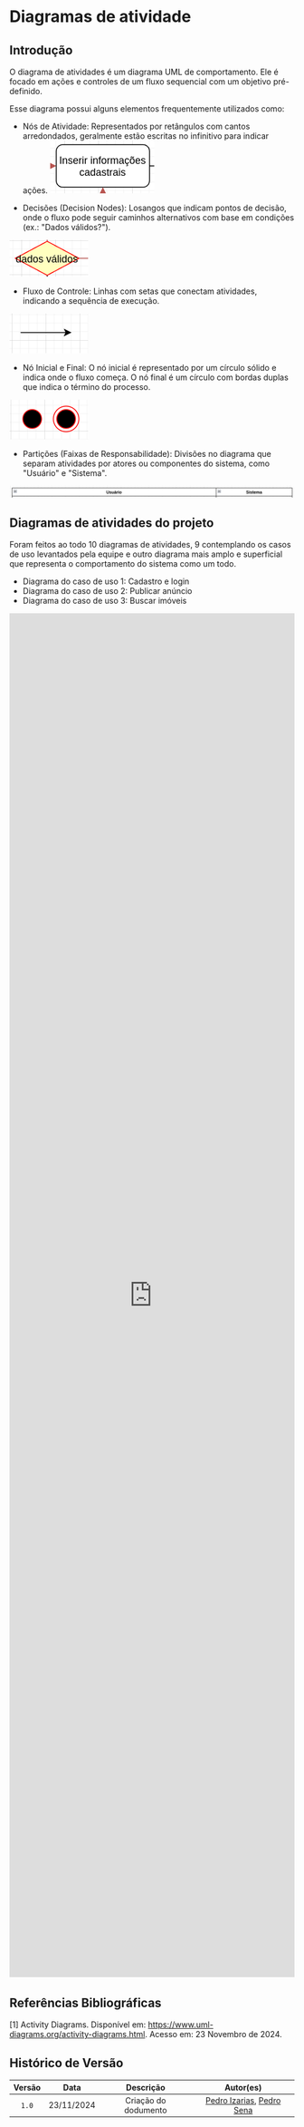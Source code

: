 # Diagramas de atividade


## Introdução

O diagrama de atividades é um diagrama UML de comportamento. Ele é focado em ações e controles de um fluxo sequencial com um objetivo pré-definido.

Esse diagrama possui alguns elementos frequentemente utilizados como:

- Nós de Atividade: Representados por retângulos com cantos arredondados, geralmente estão escritas no infinitivo para indicar ações.
![alt text](../assets/acoes.png)

- Decisões (Decision Nodes): Losangos que indicam pontos de decisão, onde o fluxo   pode seguir caminhos alternativos com base em condições (ex.: "Dados válidos?").

![alt text](../assets/losango.png)

- Fluxo de Controle: Linhas com setas que conectam atividades, indicando a sequência de execução.

![alt text](../assets/fluxo.png)

- Nó Inicial e Final: O nó inicial é representado por um círculo sólido e indica onde o fluxo começa. O nó final é um círculo com bordas duplas que indica o término do processo.

![alt text](../assets/nos.png)

- Partições (Faixas de Responsabilidade): Divisões no diagrama que separam atividades por atores ou componentes do sistema, como "Usuário" e "Sistema".

![alt text](../assets/particoes.png)

## Diagramas de atividades do projeto

Foram feitos ao todo 10 diagramas de atividades, 9 contemplando os casos de uso levantados pela equipe e outro diagrama mais amplo e superficial que representa o comportamento do sistema como um todo.

- Diagrama do caso de uso 1: Cadastro e login
- Diagrama do caso de uso 2: Publicar anúncio
- Diagrama do caso de uso 3: Buscar imóveis

<iframe frameborder="0" style="width:100%;height:2407px;" src="https://viewer.diagrams.net/?tags=%7B%7D&lightbox=1&highlight=0000ff&layers=1&nav=1&title=diagrama-atividades.drawio#Uhttps%3A%2F%2Fdrive.google.com%2Fuc%3Fid%3D13chmCSf_iAwLTdSAq3vO0_rD4YAO-PJU%26export%3Ddownload"></iframe>

## Referências Bibliográficas

[1] Activity Diagrams. Disponível em: https://www.uml-diagrams.org/activity-diagrams.html. Acesso em: 23 Novembro de 2024.


## Histórico de Versão

| Versão |    Data    |         Descrição          |  Autor(es)  |
| :----: | :--------: | :------------------------: | :---------: |
| `1.0`  | 23/11/2024 | Criação do dodumento | [Pedro Izarias](https://github.com/Izarias), [Pedro Sena](https://github.com/pedroyen21) |
